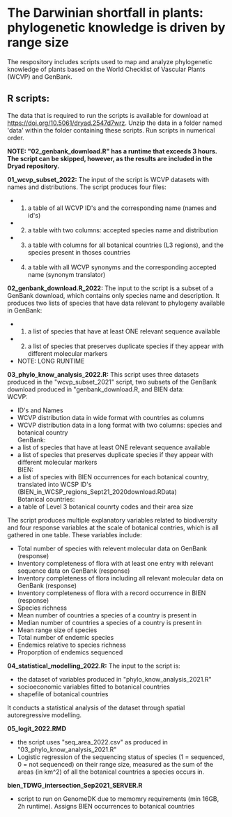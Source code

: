 # The Darwinian shortfall in plants: phylogenetic knowledge is driven by range size
The respository includes scripts used to map and analyze phylogenetic knowledge of plants based on the World Checklist of Vascular Plants (WCVP) and GenBank. 



## R scripts:

The data that is required to run the scripts is available for download at https://doi.org/10.5061/dryad.2547d7wrz. Unzip the data in a folder named 'data' within the folder containing these scripts. Run scripts in numerical order. 

**NOTE: "02_genbank_download.R" has a runtime that exceeds 3 hours. The script can be skipped, however, as the results are included in the Dryad repository.**

**01_wcvp_subset_2022:** The input of the script is WCVP datasets with names and distributions. The script produces four files: 
* 1) a table of all WCVP ID's and the corresponding name (names and id's)
* 2) a table with two columns: accepted species name and distribution
* 3) a table with columns for all botanical countries (L3 regions), and the species present in thoses countries
* 4) a table with all WCVP synonyms and the corresponding accepted name (synonym translator)

**02_genbank_download.R_2022:** The input to the script is a subset of a GenBank download, which contains only species name and description. It produces two lists of species that have data relevant to phylogeny available in GenBank:
* 1) a list of species that have at least ONE relevant sequence available
* 2) a list of species that preserves duplicate species if they appear with different molecular markers
* NOTE: LONG RUNTIME

**03_phylo_know_analysis_2022.R:** This script uses three datasets produced in the "wcvp_subset_2021" script, two subsets of the GenBank download produced in "genbank_download.R, and BIEN data:  
WCVP:
* ID's and Names
* WCVP distribution data in wide format with countries as columns
* WCVP distribution data in a long format with two columns: species and botanical country  
GenBank:
* a list of species that have at least ONE relevant sequence available
* a list of species that preserves duplicate species if they appear with different molecular markers  
BIEN:
* a list of species with BIEN occurrences for each botanical country, translated into WCSP ID's (BIEN_in_WCSP_regions_Sept21_2020download.RData)  
Botanical countries:
* a table of Level 3 botanical counrty codes and their area size  

The script produces multiple explanatory variables related to biodiversity and four response variables at the scale of botanical contries, which is all gathered in one table. These variables include:
* Total number of species with relevent molecular data on GenBank (response)
* Inventory completeness of flora with at least one entry with relevant sequence data on GenBank (response)
* Inventory completeness of flora including all relevant molecular data on GenBank (response)
* Inventory completeness of flora with a record occurrence in BIEN (response)
* Species richness
* Mean number of countries a species of a country is present in
* Median number of countries a species of a country is present in
* Mean range size of species
* Total number of endemic species 
* Endemics relative to species richness
* Proporption of endemics sequenced

**04_statistical_modelling_2022.R:** The input to the script is: 
* the dataset of variables produced in "phylo_know_analysis_2021.R"
* socioeconomic variables fitted to botanical countries
* shapefile of botanical countries

It conducts a statistical analysis of the dataset through spatial autoregressive modelling.

**05_logit_2022.RMD**
* the script uses "seq_area_2022.csv" as produced in "03_phylo_know_analysis_2021.R"
* Logistic regression of the sequencing status of species (1 = sequenced, 0 = not sequenced) on their range size, measured as the sum of the areas (in km^2) of all the botanical countries a species occurs in. 

**bien_TDWG_intersection_Sep2021_SERVER.R**
* script to run on GenomeDK due to memomry requirements (min 16GB, 2h runtime). Assigns BIEN occurrences to botanical countries
